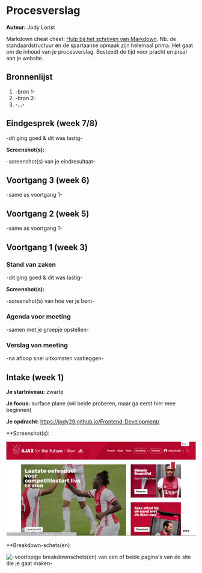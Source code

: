 # Procesverslag
**Auteur:** Jody Lorist

Markdown cheat cheet: [Hulp bij het schrijven van Markdown](https://github.com/adam-p/markdown-here/wiki/Markdown-Cheatsheet). Nb. de standaardstructuur en de spartaanse opmaak zijn helemaal prima. Het gaat om de inhoud van je procesverslag. Besteedt de tijd voor pracht en praal aan je website.



## Bronnenlijst
1. -bron 1-
2. -bron 2-
3. -...-



## Eindgesprek (week 7/8)

-dit ging goed & dit was lastig-

**Screenshot(s):**

-screenshot(s) van je eindresultaat-



## Voortgang 3 (week 6)

-same as voortgang 1-



## Voortgang 2 (week 5)

-same as voortgang 1-



## Voortgang 1 (week 3)

### Stand van zaken

-dit ging goed & dit was lastig-

**Screenshot(s):**

-screenshot(s) van hoe ver je bent-

### Agenda voor meeting

-samen met je groepje opstellen-

### Verslag van meeting

-na afloop snel uitkomsten vastleggen-



## Intake (week 1)

**Je startniveau:** zwarte

**Je focus:** surface plane (wil beide proberen, maar ga eerst hier mee beginnen)

**Je opdracht:** https://jody29.github.io/Frontend-Development/

**Screenshot(s):

![screenshot(s) die een goed beeld geven van de website die je gaat maken](images/website_screenshot.png)

**Breakdown-schets(en):

![-voorlopige breakdownschets(en) van een of beide pagina's van de site die je gaat maken-](images/breakdown_schets.png)
